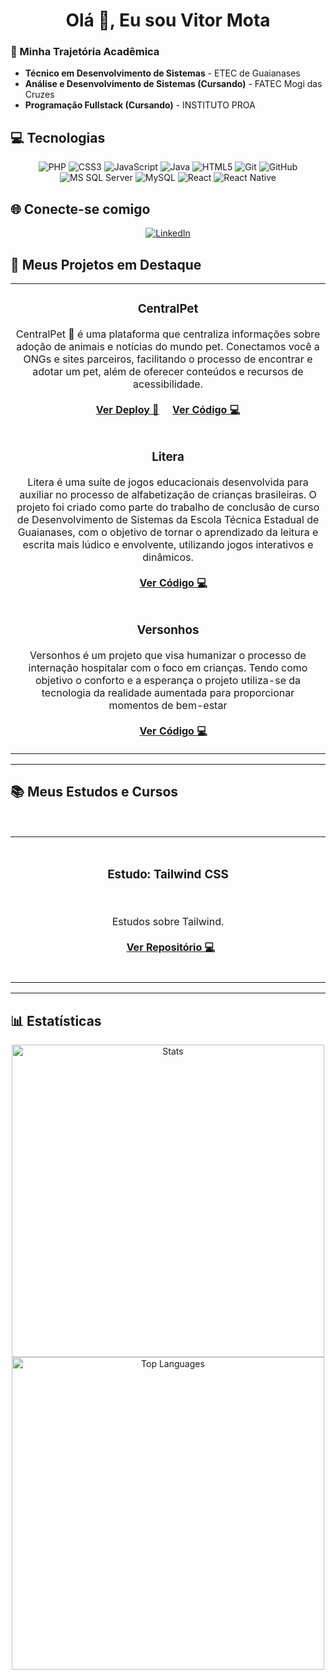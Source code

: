 <h1 align="center">Olá 👋, Eu sou Vitor Mota</h1>

### 💫 Minha Trajetória Acadêmica
* **Técnico em Desenvolvimento de Sistemas** - ETEC de Guaianases
* **Análise e Desenvolvimento de Sistemas (Cursando)** - FATEC Mogi das Cruzes
* **Programação Fullstack (Cursando)** - INSTITUTO PROA
  
## 💻 Tecnologias
<p align="center">
  <img src="https://img.shields.io/badge/php-%23777BB4.svg?style=for-the-badge&logo=php&logoColor=white" alt="PHP"/>
  <img src="https://img.shields.io/badge/css3-%231572B6.svg?style=for-the-badge&logo=css3&logoColor=white" alt="CSS3"/>
  <img src="https://img.shields.io/badge/javascript-%23323330.svg?style=for-the-badge&logo=javascript&logoColor=%23F7DF1E" alt="JavaScript"/>
  <img src="https://img.shields.io/badge/java-%23ED8B00.svg?style=for-the-badge&logo=openjdk&logoColor=white" alt="Java"/>
  <img src="https://img.shields.io/badge/html5-%23E34F26.svg?style=for-the-badge&logo=html5&logoColor=white" alt="HTML5"/>
  <img src="https://img.shields.io/badge/git-%23F05033.svg?style=for-the-badge&logo=git&logoColor=white" alt="Git"/>
  <img src="https://img.shields.io/badge/github-%23121011.svg?style=for-the-badge&logo=github&logoColor=white" alt="GitHub"/>
  <img src="https://img.shields.io/badge/Microsoft%20SQL%20Server-CC2927?style=for-the-badge&logo=microsoft%20sql%20server&logoColor=white" alt="MS SQL Server"/>
  <img src="https://img.shields.io/badge/mysql-4479A1.svg?style=for-the-badge&logo=mysql&logoColor=white" alt="MySQL"/>
  <img src="https://img.shields.io/badge/react-%2320232a.svg?style=for-the-badge&logo=react&logoColor=%2361DAFB" alt="React"/>
  <img src="https://img.shields.io/badge/react_native-%2320232a.svg?style=for-the-badge&logo=react&logoColor=%2361DAFB" alt="React Native"/>
</p>

## 🌐 Conecte-se comigo
<p align="center">
<a href="https://www.linkedin.com/in/vitor-mota-330908227/" target="_blank"><img src="https://img.shields.io/badge/LinkedIn-0077B5?style=for-the-badge&logo=linkedin&logoColor=white" alt="LinkedIn"/></a>
</p>

## 🚀 Meus Projetos em Destaque

<table>
  <tr>
    <td width="50%">
      <h3 align="center">CentralPet</h3>
      <p align="center">
        CentralPet 🐾 é uma plataforma que centraliza informações sobre adoção de animais e notícias do mundo pet. Conectamos você a ONGs e sites parceiros, facilitando o processo de encontrar e adotar um pet, além de oferecer conteúdos e recursos de acessibilidade.
        <br><br>
        <a href="https://centralpett.github.io/CentralPet/" target="_blank"><strong>Ver Deploy 🚀</strong></a>
        &nbsp;&nbsp;&nbsp;
        <a href="https://github.com/CentralPett/CentralPet" target="_blank"><strong>Ver Código 💻</strong></a>
      </p>
    </td>
  </tr>
    <tr>
    <td width="50%">
      <h3 align="center">Litera</h3>
      <p align="center">
        Litera é uma suíte de jogos educacionais desenvolvida para auxiliar no processo de alfabetização de crianças brasileiras. O projeto foi criado como parte do trabalho de conclusão de curso de Desenvolvimento de Sistemas da Escola Técnica Estadual de Guaianases,           com o objetivo de tornar o aprendizado da leitura e escrita mais lúdico e envolvente, utilizando jogos interativos e dinâmicos.<br><br>
        &nbsp;&nbsp;&nbsp;
        <a href="https://github.com/MarleyS439/litera" target="_blank"><strong>Ver Código 💻</strong></a>
      </p>
    </td>
  </tr>
   <tr>
    <td width="50%">
      <h3 align="center">Versonhos</h3>
      <p align="center">
        Versonhos é um projeto que visa humanizar o processo de internação hospitalar com o foco em crianças. Tendo como objetivo o conforto e a esperança o projeto utiliza-se da tecnologia da realidade aumentada para proporcionar momentos de bem-estar<br><br>
        &nbsp;&nbsp;&nbsp;
        <a href="
https://github.com/VerSonhos/VerSonhos_front-end" target="_blank"><strong>Ver Código 💻</strong></a>
      </p>
    </td>
  </tr>
</table>

---
## 📚 Meus Estudos e Cursos
<table align="center">
      <td width="50%">
      <h3 align="center">Estudo: Tailwind CSS</h3>
      <p align="center">
        Estudos sobre Tailwind.
        <br><br>
        <a href="https://github.com/organizacao-de-estudos/Estudos-Tailwind-CSS" target="_blank"><strong>Ver Repositório 💻</strong></a>
      </p>
    </td>
</table>


---

## 📊 Estatísticas
<p align="center">
  <img width="500" src="https://github-readme-stats.vercel.app/api?username=vitormotanj&theme=dark&hide_border=false&include_all_commits=false&count_private=false" alt="Stats"/>
  <img width="500" src="https://github-readme-stats.vercel.app/api/top-langs/?username=vitormotanj&theme=dark&hide_border=false&include_all_commits=false&count_private=false&layout=compact" alt="Top Languages"/>
</p>

